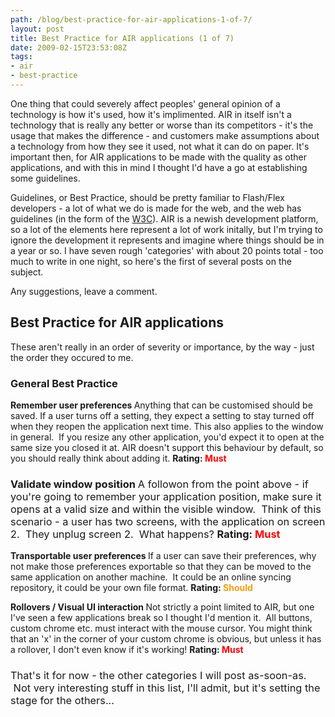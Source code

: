 ```yaml
---
path: /blog/best-practice-for-air-applications-1-of-7/
layout: post
title: Best Practice for AIR applications (1 of 7)
date: 2009-02-15T23:53:08Z
tags:
- air
- best-practice
---
```


One thing that could severely affect peoples' general opinion of a technology is how it's used, how it's implimented. AIR in itself isn't a technology that is really any better or worse than its competitors - it's the usage that makes the difference - and customers make assumptions about a technology from how they see it used, not what it can do on paper. It's important then, for AIR applications to be made with the quality as other applications, and with this in mind I thought I'd have a go at establishing some guidelines.

Guidelines, or Best Practice, should be pretty familiar to Flash/Flex developers - a lot of what we do is made for the web, and the web has guidelines (in the form of the <a href="http://www.w3.org/" target="_blank">W3C</a>). AIR is a newish development platform, so a lot of the elements here represent a lot of work initally, but I'm trying to ignore the development it represents and imagine where things should be in a year or so. I have seven rough 'categories' with about 20 points total - too much to write in one night, so here's the first of several posts on the subject.

Any suggestions, leave a comment.
<h2>Best Practice for AIR applications</h2>
These aren't really in an order of severity or importance, by the way - just the order they occured to me.
<h3>General Best Practice</h3>
<strong>Remember user preferences
<span style="font-weight: normal;">Anything that can be customised should be saved. If a user turns off a setting, they expect a setting to stay turned off when they reopen the application next time. This also applies to the window in general.  If you resize any other application, you'd expect it to open at the same size you closed it at. AIR doesn't support this behaviour by default, so you should really think about adding it.
<strong>Rating: <span style="color: #ff0000;">Must</span> </strong></span></strong>
<h3>Validate window position
<span style="font-weight: normal;">A followon from the point above - if you're going to remember your application position, make sure it opens at a valid size and within the visible window.  Think of this scenario - a user has two screens, with the application on screen 2.  They unplug screen 2.  What happens?
<strong>Rating: <span style="color: #ff0000;">Must</span></strong><span style="color: #ff0000;"> </span></span></h3>
<strong>Transportable user preferences
<span style="font-weight: normal;">If a user can save their preferences, why not make those preferences exportable so that they can be moved to the same application on another machine.  It could be an online syncing repository, it could be your own file format.
</span>Rating: <span style="color: #ff9900;">Should</span> </strong>

<strong>Rollovers / Visual UI interaction
<span style="font-weight: normal;">Not strictly a point limited to AIR, but one I've seen a few applications break so I thought I'd mention it.  All buttons, custom chrome etc. must interact with the mouse cursor. You might think that an 'x' in the corner of your custom chrome is obvious, but unless it has a rollover, I don't even know if it's working!
<strong>Rating: <span style="color: #ff0000;">Must</span></strong><span style="color: #ff0000;"> </span></span></strong>
<h3><span style="font-weight: normal;">That's it for now - the other categories I will post as-soon-as.  Not very interesting stuff in this list, I'll admit, but it's setting the stage for the others...</span></h3>
